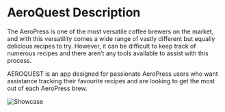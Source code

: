 # AeroQuest Description

The AeroPress is one of the most versatile coffee brewers on the market, and with this versatility comes a wide range of vastly different but equally delicious recipes to try. However, it can be difficult to keep track of numerous recipes and there aren’t any tools available to assist with this process. 

AEROQUEST is an app designed for passionate AeroPress users who want assistance tracking their favourite recipes and are looking to get the most out of each AeroPress brew. 

![Showcase](https://user-images.githubusercontent.com/46725252/171764839-d628a843-2f27-4051-a455-0e40a5a204b1.jpg)
